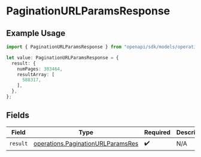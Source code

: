 # PaginationURLParamsResponse

## Example Usage

```typescript
import { PaginationURLParamsResponse } from "openapi/sdk/models/operations";

let value: PaginationURLParamsResponse = {
  result: {
    numPages: 383464,
    resultArray: [
      588317,
    ],
  },
};
```

## Fields

| Field                                                                                         | Type                                                                                          | Required                                                                                      | Description                                                                                   |
| --------------------------------------------------------------------------------------------- | --------------------------------------------------------------------------------------------- | --------------------------------------------------------------------------------------------- | --------------------------------------------------------------------------------------------- |
| `result`                                                                                      | [operations.PaginationURLParamsRes](../../../sdk/models/operations/paginationurlparamsres.md) | :heavy_check_mark:                                                                            | N/A                                                                                           |